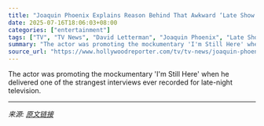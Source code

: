 ```yaml
---
title: "Joaquin Phoenix Explains Reason Behind That Awkward ‘Late Show With David Letterman’ Interview"
date: 2025-07-16T18:06:03+08:00
categories: ["entertainment"]
tags: ["TV", "TV News", "David Letterman", "Joaquin Phoenix", "Late Show", "Late Show with David Letterman", "Late-Night TV", "Stephen Colbert", "The Late Show With Stephen Colbert"]
summary: "The actor was promoting the mockumentary 'I'm Still Here' when he delivered one of the strangest interviews ever recorded for late-night television."
source_url: "https://www.hollywoodreporter.com/tv/tv-news/joaquin-phoenix-explains-david-letterman-interview-1236317403/"
---
```


The actor was promoting the mockumentary 'I'm Still Here' when he delivered one of the strangest interviews ever recorded for late-night television.

---

*来源: [原文链接](https://www.hollywoodreporter.com/tv/tv-news/joaquin-phoenix-explains-david-letterman-interview-1236317403/)*
